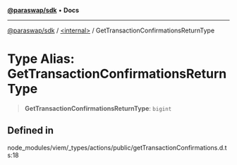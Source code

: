 [**@paraswap/sdk**](../../README.md) • **Docs**

***

[@paraswap/sdk](../../globals.md) / [\<internal\>](../README.md) / GetTransactionConfirmationsReturnType

# Type Alias: GetTransactionConfirmationsReturnType

> **GetTransactionConfirmationsReturnType**: `bigint`

## Defined in

node\_modules/viem/\_types/actions/public/getTransactionConfirmations.d.ts:18
